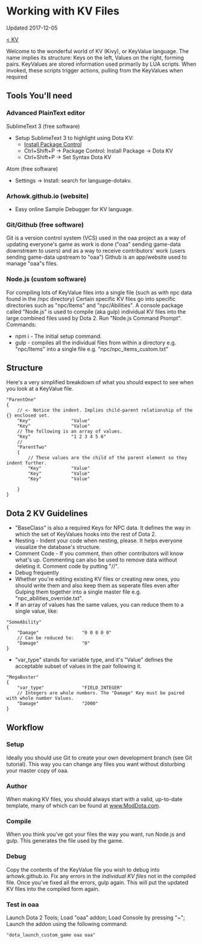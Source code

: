 # Working with KV Files

Updated 2017-12-05

[< KV][0]

Welcome to the wonderful world of KV (Kivy), or KeyValue language. The name implies its structure: Keys on the left, Values on the right, forming pairs. KeyValues are stored information used primarily by LUA scripts. When invoked, these scripts trigger actions, pulling from the KeyValues when required
## Tools You'll need

### Advanced PlainText editor

SublimeText 3 (free software)
- Setup SublimeText 3 to highlight using Dota KV:
  - [Install Package Control](https://packagecontrol.io/installation)
  - Ctrl+Shift+P -> Package Control: Install Package -> Dota KV
  - Ctrl+Shift+P -> Set Syntax Dota KV

Atom (free software) 
- Settings -> Install: search for language-dotakv.

### Arhowk.github.io (website)
- Easy online Sample Debugger for KV language.

### Git/Github (free software)
Git is a version control system (VCS) used in the oaa project as a way of updating everyone's game as work is done ("oaa" sending game-data downstream to users) and as a way to receive contributors' work (users sending game-data upstream to "oaa")
Github is an app/website used to manage "oaa"s files.

### Node.js (custom software)
For compiling lots of KeyValue files into a single file (such as with npc data found in the /npc directory)
Certain specific KV files go into specific directories such as "npc/Items" and "npc/Abilities". A console package called "Node.js" is used to compile (aka gulp) individual KV files into the large combined files used by Dota 2. Run "Node.js Command Prompt".
Commands:
- npm i - The initial setup command.
- gulp - compiles all the individual files from within a directory e.g. "npc/Items" into a single file e.g. "npc/npc_items_custom.txt"

## Structure
Here's a very simplified breakdown of what you should expect to see when you look at a KeyValue file.
```
"ParentOne"
{
    // <- Notice the indent. Implies child-parent relationship of the {} enclosed set.
    "Key"               "Value"
    "Key"               "Value"
    // The following is an array of values.
    "Key"               "1 2 3 4 5 6"
    // 
    "ParentTwo"
    {
        // These values are the child of the parent element so they indent further.
        "Key"           "Value"
        "Key"           "Value"
        "Key"           "Value"

    }
}
```

## Dota 2 KV Guidelines
- "BaseClass" is also a required Keys for NPC data. It defines the way in which the set of KeyValues hooks into the rest of Dota 2.
- Nesting - Indent your code when nesting, please. It helps everyone visualize the database's structure.
- Comment Code - If you comment, then other contributors will know what's up. Commenting can also be used to remove data without deleting it. Comment code by putting "//".
- Debug frequently
- Whether you're editing existing KV files or creating new ones, you should write them and also keep them as seperate files even after Gulping them together into a single master file e.g. "npc_abilities_override.txt". 
- If an array of values has the same values, you can reduce them to a single value, like:
```
"SomeAbility"
{
    "Damage"                "0 0 0 0 0"
    // Can be reduced to:
    "Damage"                "0"
}
```
- "var_type" stands for variable type, and it's "Value" defines the acceptable subset of values in the pair following it.
```
"MegaBuster"
{
    "var_type"              "FIELD_INTEGER"
    // Integers are whole numbers. The "Damage" Key must be paired with whole number Values.
    "Damage"                "2000"
}
```

## Workflow

### Setup
Ideally you should use Git to create your own development branch (see Git tutorial). This way you can change any files you want without disturbing your master copy of oaa.

### Author
When making KV files, you should always start with a valid, up-to-date template, many of which can be found at www.ModDota.com. 

### Compile
When you think you've got your files the way you want, run Node.js and gulp. This generates the file used by the game.

### Debug
Copy the contents of the KeyValue file you wish to debug into arhowk.github.io. Fix any errors in the *individual KV files* not in the compiled file. Once you've fixed all the errors, gulp again. This will put the updated KV files into the compiled form again.

### Test in oaa
Launch Dota 2 Tools; Load "oaa" addon; Load Console by pressing "~"; Launch the addon using the following command:
```
"dota_launch_custom_game oaa oaa"
```

[0]: README.md
